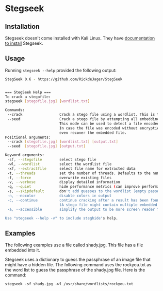 # Stegseek

## Installation

Stegseek doesn't come installed with Kali Linux. They have [documentation to install](https://github.com/RickdeJager/stegseek?tab=readme-ov-file#wrench-installation) Stegseek.

## Usage

Running `stegseek --help` provided the following output:

```bash
StegSeek 0.6 - https://github.com/RickdeJager/StegSeek


=== StegSeek Help ===
To crack a stegofile:
stegseek [stegofile.jpg] [wordlist.txt]

Commands:
 --crack                 Crack a stego file using a wordlist. This is the default mode.
 --seed                  Crack a stego file by attempting all embedding patterns.
                         This mode can be used to detect a file encoded by steghide.
                         In case the file was encoded without encryption, this mode will
                         even recover the embedded file.
Positional arguments:
 --crack [stegofile.jpg] [wordlist.txt] [output.txt]
 --seed  [stegofile.jpg] [output.txt]

Keyword arguments:
 -sf, --stegofile        select stego file
 -wl, --wordlist         select the wordlist file
 -xf, --extractfile      select file name for extracted data
 -t, --threads           set the number of threads. Defaults to the number of cores.
 -f, --force             overwrite existing files
 -v, --verbose           display detailed information
 -q, --quiet             hide performance metrics (can improve performance)
 -s, --skipdefault       don't add guesses to the wordlist (empty password, filename, ...)
 -n, --nocolor           disable colors in output
 -c, --continue          continue cracking after a result has been found.
                         (A stego file might contain multiple embedded files)
 -a, --accessible        simplify the output to be more screen reader friendly

Use "stegseek --help -v" to include steghide's help.
```

## Examples

The following examples use a file called shady.jpg. This file has a file embedded into it.

Stegseek uses a dictionary to guess the passphrase of an image file that might have a hidden file. The following command uses the rockyou.txt as the word list to guess the passphrase of the shady.jpg file. Here is the command:

`stegseek -sf shady.jpg -wl /usr/share/wordlists/rockyou.txt`
